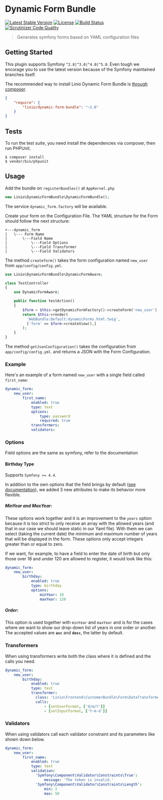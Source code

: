 Dynamic Form Bundle
============

[![Latest Stable Version](https://poser.pugx.org/linio/dynamic-form-bundle/v/stable.svg)](https://packagist.org/packages/linio/dynamic-form-bundle)
[![License](https://poser.pugx.org/linio/dynamic-form-bundle/license.svg)](https://packagist.org/packages/linio/dynamic-form-bundle)
[![Build Status](https://travis-ci.org/LinioIT/dynamic-form-bundle.svg?branch=master)](https://travis-ci.org/LinioIT/dynamic-form-bundle)
[![Scrutinizer Code Quality](https://scrutinizer-ci.com/g/LinioIT/dynamic-form-bundle/badges/quality-score.png?b=master)](https://scrutinizer-ci.com/g/LinioIT/dynamic-form-bundle/?branch=master)

> Generates symfony forms based on YAML configuration files

Getting Started
-------
This plugin supports Symfony `^2.8|^3.0|^4.0|^5.0`. Even tough we encorage you to use the latest version because of the Symfony maintained branches itself.

The recommended way to install Linio Dynamic Form Bundle is [through composer](http://getcomposer.org).

```JSON
{
    "require": {
        "linio/dynamic-form-bundle": "~2.0"
    }
}
```

Tests
-----


To run the test suite, you need install the dependencies via composer, then
run PHPUnit.

    $ composer install
    $ vendor/bin/phpunit

Usage
-----
Add the bundle on `registerBundles()` at `AppKernel.php`

```php
new Linio\DynamicFormBundle\DynamicFormBundle();
```
The service `dynamic_form.factory` will be available.

Create your form on the Configuration File. The YAML structure for the Form should follow the next structure:

```
+---dynamic_form
|   \--- Form Name
|       \---Field Name
|           \---Field Options
|           \---Field Transformer
|           \---Field Validators
```
The method `createform()` takes the form configuration named `new_user` from `app/config/config.yml`.

```php
use Linio\DynamicFormBundle\DynamicFormAware;

class TestController
{
	use DynamicFormAware;

	public function testAction()
	{
		$form = $this->getDynamicFormFactory()->createForm('new_user');
		return $this->render(
		  'WebBundle:Default:dynamicForms.html.twig',
		  ['form' => $form->createView(),]
		);
	}
}
```
The method `getJsonConfiguration()` takes the configuration from `app/config/config.yml`. and returns a JSON with the Form Configuration.


### Example
Here's an example of a form named `new_user` with a single field called `first_name`:

```yaml
dynamic_form:
    new_user:
        first_name:
            enabled: true
            type: text
            options:
                type: password
                required: true
            transformers:
            validators:
```
### Options
Field options are the same as symfony, refer to the documentation

#### Birthday Type

Supports `Symfony >= 4.4`.

In addition to the own options that the field brings by default ([see documentation](https://symfony.com/doc/current/reference/forms/types/birthday.html)), we added 3 new attributes to make its behavior more flexible.

##### MinYear and MaxYear:

These options work together and it is an improvement to the `years` option because it is too strict to only receive an array with the allowed years (and that in our case we should leave static in our Yaml file). With them we can select (taking the current date) the minimum and maximum number of years that will be displayed in the form. These options only accept integers greater than or equal to zero.

If we want, for example, to have a field to enter the date of birth but only those over 18 and under 120 are allowed to register, it would look like this:

```yaml
dynamic_form:
    new_user:
        birthday:
            enabled: true
            type: birthday
            options:
                minYear: 18
                maxYear: 120
```

##### Order:

This option is used together with `minYear` and `maxYear` and is for the cases where we want to show our drop-down list of years in one order or another. The accepted values are **`asc`** and **`desc`**, the latter by default.

### Transformers

When using transformers write both the class where it is defined and the calls you need.

```yaml
dynamic_form:
    new_user:
        birthday:
            enabled: true
            type: text
            transformer:
              class: 'Linio\Frontend\CustomerBundle\Form\DataTransformer\BirthdayTransformer'
              calls:
                  - [setUserFormat, ['d/m/Y']]
                  - [setInputFormat, ['Y-m-d']]
```

### Validators

When using validators call each validator constraint and its parameters like shown down below.

```yaml
dynamic_form:
    new_user:
        first_name:
            enabled: true
            type: text
            validation:
              'Symfony\Component\Validator\Constraints\True':
                  message: 'The token is invalid.'
              'Symfony\Component\Validator\Constraints\Length':
                  min: 2
                  max: 50
```

